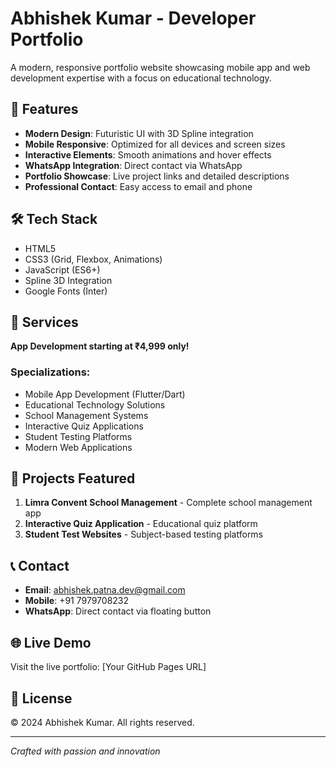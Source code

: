 # Abhishek Kumar - Developer Portfolio

A modern, responsive portfolio website showcasing mobile app and web development expertise with a focus on educational technology.

## 🚀 Features

- **Modern Design**: Futuristic UI with 3D Spline integration
- **Mobile Responsive**: Optimized for all devices and screen sizes
- **Interactive Elements**: Smooth animations and hover effects
- **WhatsApp Integration**: Direct contact via WhatsApp
- **Portfolio Showcase**: Live project links and detailed descriptions
- **Professional Contact**: Easy access to email and phone

## 🛠 Tech Stack

- HTML5
- CSS3 (Grid, Flexbox, Animations)
- JavaScript (ES6+)
- Spline 3D Integration
- Google Fonts (Inter)

## 📱 Services

**App Development starting at ₹4,999 only!**

### Specializations:
- Mobile App Development (Flutter/Dart)
- Educational Technology Solutions
- School Management Systems
- Interactive Quiz Applications
- Student Testing Platforms
- Modern Web Applications

## 🎯 Projects Featured

1. **Limra Convent School Management** - Complete school management app
2. **Interactive Quiz Application** - Educational quiz platform
3. **Student Test Websites** - Subject-based testing platforms

## 📞 Contact

- **Email**: abhishek.patna.dev@gmail.com
- **Mobile**: +91 7979708232
- **WhatsApp**: Direct contact via floating button

## 🌐 Live Demo

Visit the live portfolio: [Your GitHub Pages URL]

## 📄 License

© 2024 Abhishek Kumar. All rights reserved.

---

*Crafted with passion and innovation*